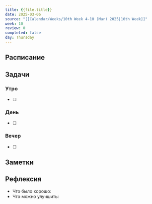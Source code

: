 ```yaml
---
title: {{file.title}}
date: 2025-03-06
source: "[[Calendar/Weeks/10th Week 4-10 (Mar) 2025|10th Week]]"
week: 10
review: 0
completed: false
day: Thursday
---
```



## Расписание

## Задачи

### Утро

- [ ]

### День

- [ ]

### Вечер

- [ ]

## Заметки

## Рефлексия

- Что было хорошо:
- Что можно улучшить: